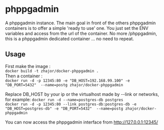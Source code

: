 # phppgadmin
A phppgadmin instance.
The main goal in front of the others phppgadmin containers is to offer a simple 'ready to use' one.
You just set the ENV variables and access from the url of the container.
No more /phppgadmin, this is a phppgadmin dedicated container ... no need to repeat.

## Usage

First make the image :  
`docker build -t zhajor/docker-phppgadmin .`  
Then a container :  
`docker run -d -p 12345:80 -e "DB_HOST=192.168.99.100" -e "DB_PORT=5432"  --name=postg zhajor/docker-phppgadmin`

Replace DB_HOST by your ip or the virtualhost made by --link or networks, for example:
`docker run -d --name=postgres-db postgres`  
`docker run -d -p 12345:80 --link postgres-db:postgres-db -e "DB_HOST=postgres-db" -e "DB_PORT=5432"  --name=postg zhajor/docker-phppgadmin`

You can now access the phppgadmin interface from http://127.0.0.1:12345/
